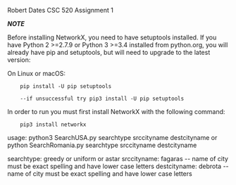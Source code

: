 Robert Dates
CSC 520 
Assignment 1

***NOTE***

Before installing NetworkX, you need to have setuptools installed.
If you have Python 2 >=2.7.9 or Python 3 >=3.4 installed from python.org, you will already have pip and setuptools, but will need to upgrade to the latest version:

On Linux or macOS:

        pip install -U pip setuptools

        --if unsuccessful try pip3 install -U pip setuptools


In order to run you must first install NetworkX with the following command:

        pip3 install networkx


usage: python3 SearchUSA.py searchtype srccityname destcityname or python SearchRomania.py searchtype srccityname destcityname


searchtype: greedy or uniform or astar
srccityname: fagaras  -- name of city must be exact spelling and have lower case letters
destcityname: debrota -- name of city must be exact spelling and have lower case letters




